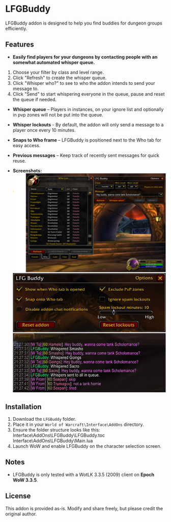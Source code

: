 # LFGBuddy

LFGBuddy addon is designed to help you find buddies for dungeon groups efficiently.

## Features

- **Easily find players for your dungeons by contacting people with an somewhat automated whisper queue.**
1. Choose your filter by class and level range.
2. Click "Refresh" to create the whisper queue.
3. Click "Whisper who?" to see to who the addon intends to send your message to.
4. Click "Send" to start whispering everyone in the queue, pause and reset the queue if needed.

- **Whisper queue** – Players in instances, on your ignore list and optionally in pvp zones will not be put into the queue.
- **Whisper lockouts** - By default, the addon will only send a message to a player once every 10 minutes.
- **Snaps to Who frame** – LFGBuddy is positioned next to the Who tab for easy access.
- **Previous messages** – Keep track of recently sent messages for quick reuse.

- **Screenshots:**  
![Main](images/lfgbuddy1.png)
![Options](images/lfgbuddy2.png)
![Whispers](images/lfgbuddy3.png)

## Installation

1. Download the `LFGBuddy` folder.
2. Place it in your `World of Warcraft\Interface\AddOns` directory.
3. Ensure the folder structure looks like this:
Interface\AddOns\LFGBuddy\LFGBuddy.toc
Interface\AddOns\LFGBuddy\Main.lua
4. Launch WoW and enable LFGBuddy on the character selection screen.

## Notes

- LFGBuddy is only tested with a WotLK 3.3.5 (2009) client on **Epoch WoW 3.3.5**.  

## License

This addon is provided as-is. Modify and share freely, but please credit the original author.

